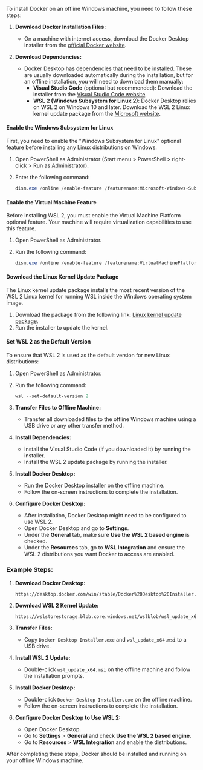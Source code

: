 To install Docker on an offline Windows machine, you need to follow these steps:

1. **Download Docker Installation Files:**
   - On a machine with internet access, download the Docker Desktop installer from the [official Docker website](https://www.docker.com/products/docker-desktop/).

2. **Download Dependencies:**
   - Docker Desktop has dependencies that need to be installed. These are usually downloaded automatically during the installation, but for an offline installation, you will need to download them manually:
     - **Visual Studio Code** (optional but recommended): Download the installer from the [Visual Studio Code website](https://code.visualstudio.com/).
     - **WSL 2 (Windows Subsystem for Linux 2)**: Docker Desktop relies on WSL 2 on Windows 10 and later. Download the WSL 2 Linux kernel update package from the [Microsoft website](https://aka.ms/wsl2kernel).

#### Enable the Windows Subsystem for Linux
First, you need to enable the "Windows Subsystem for Linux" optional feature before installing any Linux distributions on Windows.

1. Open PowerShell as Administrator (Start menu > PowerShell > right-click > Run as Administrator).
2. Enter the following command:

    ```powershell
    dism.exe /online /enable-feature /featurename:Microsoft-Windows-Subsystem-Linux /all /norestart
    ```

#### Enable the Virtual Machine Feature
Before installing WSL 2, you must enable the Virtual Machine Platform optional feature. Your machine will require virtualization capabilities to use this feature.

1. Open PowerShell as Administrator.
2. Run the following command:

    ```powershell
    dism.exe /online /enable-feature /featurename:VirtualMachinePlatform /all /norestart
    ```

#### Download the Linux Kernel Update Package
The Linux kernel update package installs the most recent version of the WSL 2 Linux kernel for running WSL inside the Windows operating system image.

1. Download the package from the following link: [Linux kernel update package](https://wslstorestorage.blob.core.windows.net/wslblob/wsl_update_x64.msi).
2. Run the installer to update the kernel.

#### Set WSL 2 as the Default Version
To ensure that WSL 2 is used as the default version for new Linux distributions:

1. Open PowerShell as Administrator.
2. Run the following command:

    ```powershell
    wsl --set-default-version 2
    ```

3. **Transfer Files to Offline Machine:**
   - Transfer all downloaded files to the offline Windows machine using a USB drive or any other transfer method.

4. **Install Dependencies:**
   - Install the Visual Studio Code (if you downloaded it) by running the installer.
   - Install the WSL 2 update package by running the installer.

5. **Install Docker Desktop:**
   - Run the Docker Desktop installer on the offline machine.
   - Follow the on-screen instructions to complete the installation.

6. **Configure Docker Desktop:**
   - After installation, Docker Desktop might need to be configured to use WSL 2.
   - Open Docker Desktop and go to **Settings**.
   - Under the **General** tab, make sure **Use the WSL 2 based engine** is checked.
   - Under the **Resources** tab, go to **WSL Integration** and ensure the WSL 2 distributions you want Docker to access are enabled.

### Example Steps:

1. **Download Docker Desktop:**
   ```plaintext
   https://desktop.docker.com/win/stable/Docker%20Desktop%20Installer.exe
   ```

2. **Download WSL 2 Kernel Update:**
   ```plaintext
   https://wslstorestorage.blob.core.windows.net/wslblob/wsl_update_x64.msi
   ```

3. **Transfer Files:**
   - Copy `Docker Desktop Installer.exe` and `wsl_update_x64.msi` to a USB drive.

4. **Install WSL 2 Update:**
   - Double-click `wsl_update_x64.msi` on the offline machine and follow the installation prompts.

5. **Install Docker Desktop:**
   - Double-click `Docker Desktop Installer.exe` on the offline machine.
   - Follow the on-screen instructions to complete the installation.

6. **Configure Docker Desktop to Use WSL 2:**
   - Open Docker Desktop.
   - Go to **Settings** > **General** and check **Use the WSL 2 based engine**.
   - Go to **Resources** > **WSL Integration** and enable the distributions.

After completing these steps, Docker should be installed and running on your offline Windows machine.
